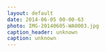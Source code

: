 ```yaml
---
layout: default
date: 2014-06-05 00-00-63
photo: IMG-20140605-WA0003.jpg
caption_header: unknown
caption: unknown
---
```

